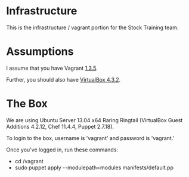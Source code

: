 Infrastructure
==============

This is the infrastructure / vagrant portion for the Stock Training team.

Assumptions
===========

I assume that you have Vagrant [1.3.5](http://downloads.vagrantup.com/tags/v1.3.5).

Further, you should also have [VirtualBox 4.3.2](https://www.virtualbox.org/wiki/Downloads).

The Box
=======

We are using Ubuntu Server 13.04 x64 Raring Ringtail (VirtualBox Guest Additions 4.2.12, Chef 11.4.4, Puppet 2.7.18).

To login to the box, username is 'vagrant' and password is 'vagrant.'

Once you've logged in, run these commands:

* cd /vagrant
* sudo puppet apply --modulepath=modules manifests/default.pp

